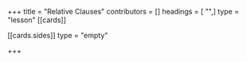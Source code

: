 +++
title = "Relative Clauses"
contributors = []
headings = [ "",]
type = "lesson"
[[cards]]

[[cards.sides]]
type = "empty"

+++

